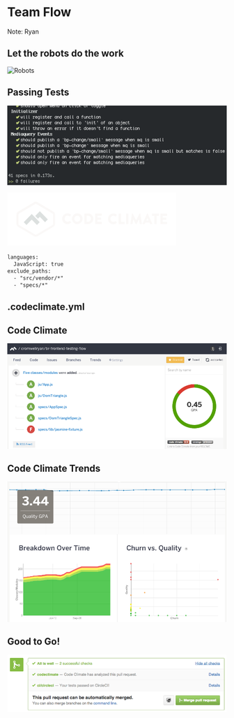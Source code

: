 
<!-- .slide: class="dark" data-background-color="#1e1e1e" -->

# Team Flow
Note: Ryan


## Let the robots do the work
![Robots](/images/rosie.gif) <!-- .element: style="width: 65%" -->


## Passing Tests

![Passing Tests](/images/passing-tests.png) <!-- .element: class="screenshot" -->


![Code Climate](./images/codeclimate-logo.png) <!-- .element: style="width: 45%" -->
```
languages:
  JavaScript: true
exclude_paths:
  - "src/vendor/*"
  - "specs/*"

```
## .codeclimate.yml


## Code Climate

![Code Climate](./images/codeclimate-feed.png) <!-- .element: class="screenshot" -->


## Code Climate Trends

![Code Climate Trends](./images/codeclimate-graphs.png) <!-- .element: class="screenshot" -->


## Good to Go!

![GitHub with CircleCi](/images/github-circleci.png) <!-- .element: class="screenshot" -->
